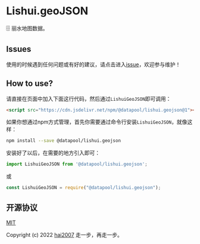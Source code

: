 # Lishui.geoJSON
🗄️ 丽水地图数据。

## Issues
使用的时候遇到任何问题或有好的建议，请点击进入[issue](https://github.com/hai2007/datapool/issues)，欢迎参与维护！

## How to use?

请直接在页面中加入下面这行代码，然后通过```LishuiGeoJSON```即可调用：

```html
<script src="https://cdn.jsdelivr.net/npm/@datapool/lishui.geojson@1"></script>
```

如果你想通过npm方式管理，首先你需要通过命令行安装``````LishuiGeoJSON``````，就像这样：

```bash
npm install --save @datapool/lishui.geojson
```

安装好了以后，在需要的地方引入即可：

```js
import LishuiGeoJSON from '@datapool/lishui.geojson';
```

或

```js
const LishuiGeoJSON = require("@datapool/lishui.geojson");
```

开源协议
---------------------------------------
[MIT](https://github.com/hai2007/datapool/blob/master/LICENSE)

Copyright (c) 2022 [hai2007](https://hai2007.gitee.io/sweethome/) 走一步，再走一步。
